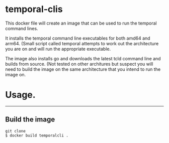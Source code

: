 # temporal-clis
This docker file will create an image that can be used to run the temporal command lines. 

It installs the temporal command line executables for both amd64 and arm64.  (Small script called temporal attempts to work out the architecture you are on and will run the appropriate executable.

The image also installs go and downloads the latest tcld command line and builds from source.  (Not tested on other architures but suspect you will need to build the image on the same architecture that you intend to run the image on.

# Usage.
  ------

## Build the image
```
git clone 
$ docker build temporalcli .
```
